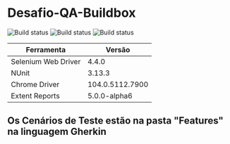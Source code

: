 # Desafio-QA-Buildbox

![Build status](https://img.shields.io/static/v1?label=ChromeDriver&message=v104.0.5112.7900&color=blue)
![Build status](https://img.shields.io/static/v1?label=NUnit&message=v3.13.3&color=green)
![Build status](https://img.shields.io/static/v1?label=Selenium&message=v4.4.0&color=green)

Ferramenta   | Versão
----- | ------
Selenium Web Driver  | 4.4.0
NUnit | 3.13.3
Chrome Driver | 104.0.5112.7900
Extent Reports | 5.0.0-alpha6

## Os Cenários de Teste estão na pasta "Features" na linguagem Gherkin